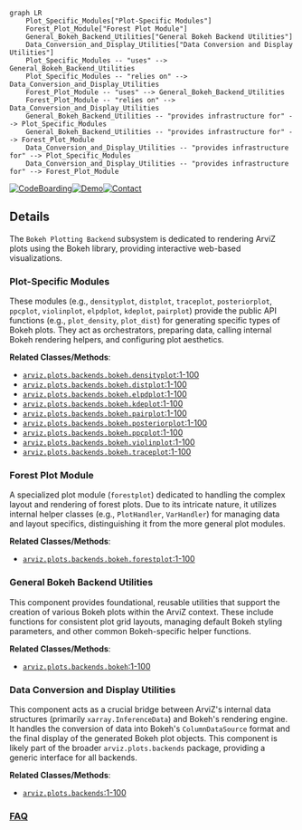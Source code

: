 ```mermaid
graph LR
    Plot_Specific_Modules["Plot-Specific Modules"]
    Forest_Plot_Module["Forest Plot Module"]
    General_Bokeh_Backend_Utilities["General Bokeh Backend Utilities"]
    Data_Conversion_and_Display_Utilities["Data Conversion and Display Utilities"]
    Plot_Specific_Modules -- "uses" --> General_Bokeh_Backend_Utilities
    Plot_Specific_Modules -- "relies on" --> Data_Conversion_and_Display_Utilities
    Forest_Plot_Module -- "uses" --> General_Bokeh_Backend_Utilities
    Forest_Plot_Module -- "relies on" --> Data_Conversion_and_Display_Utilities
    General_Bokeh_Backend_Utilities -- "provides infrastructure for" --> Plot_Specific_Modules
    General_Bokeh_Backend_Utilities -- "provides infrastructure for" --> Forest_Plot_Module
    Data_Conversion_and_Display_Utilities -- "provides infrastructure for" --> Plot_Specific_Modules
    Data_Conversion_and_Display_Utilities -- "provides infrastructure for" --> Forest_Plot_Module
```

[![CodeBoarding](https://img.shields.io/badge/Generated%20by-CodeBoarding-9cf?style=flat-square)](https://github.com/CodeBoarding/GeneratedOnBoardings)[![Demo](https://img.shields.io/badge/Try%20our-Demo-blue?style=flat-square)](https://www.codeboarding.org/demo)[![Contact](https://img.shields.io/badge/Contact%20us%20-%20contact@codeboarding.org-lightgrey?style=flat-square)](mailto:contact@codeboarding.org)

## Details

The `Bokeh Plotting Backend` subsystem is dedicated to rendering ArviZ plots using the Bokeh library, providing interactive web-based visualizations.

### Plot-Specific Modules
These modules (e.g., `densityplot`, `distplot`, `traceplot`, `posteriorplot`, `ppcplot`, `violinplot`, `elpdplot`, `kdeplot`, `pairplot`) provide the public API functions (e.g., `plot_density`, `plot_dist`) for generating specific types of Bokeh plots. They act as orchestrators, preparing data, calling internal Bokeh rendering helpers, and configuring plot aesthetics.


**Related Classes/Methods**:

- <a href="https://github.com/arviz-devs/arviz/blob/main/arviz/plots/backends/bokeh/densityplot.py#L1-L100" target="_blank" rel="noopener noreferrer">`arviz.plots.backends.bokeh.densityplot`:1-100</a>
- <a href="https://github.com/arviz-devs/arviz/blob/main/arviz/plots/backends/bokeh/distplot.py#L1-L100" target="_blank" rel="noopener noreferrer">`arviz.plots.backends.bokeh.distplot`:1-100</a>
- <a href="https://github.com/arviz-devs/arviz/blob/main/arviz/plots/backends/bokeh/elpdplot.py#L1-L100" target="_blank" rel="noopener noreferrer">`arviz.plots.backends.bokeh.elpdplot`:1-100</a>
- <a href="https://github.com/arviz-devs/arviz/blob/main/arviz/plots/backends/bokeh/kdeplot.py#L1-L100" target="_blank" rel="noopener noreferrer">`arviz.plots.backends.bokeh.kdeplot`:1-100</a>
- <a href="https://github.com/arviz-devs/arviz/blob/main/arviz/plots/backends/bokeh/pairplot.py#L1-L100" target="_blank" rel="noopener noreferrer">`arviz.plots.backends.bokeh.pairplot`:1-100</a>
- <a href="https://github.com/arviz-devs/arviz/blob/main/arviz/plots/backends/bokeh/posteriorplot.py#L1-L100" target="_blank" rel="noopener noreferrer">`arviz.plots.backends.bokeh.posteriorplot`:1-100</a>
- <a href="https://github.com/arviz-devs/arviz/blob/main/arviz/plots/backends/bokeh/ppcplot.py#L1-L100" target="_blank" rel="noopener noreferrer">`arviz.plots.backends.bokeh.ppcplot`:1-100</a>
- <a href="https://github.com/arviz-devs/arviz/blob/main/arviz/plots/backends/bokeh/violinplot.py#L1-L100" target="_blank" rel="noopener noreferrer">`arviz.plots.backends.bokeh.violinplot`:1-100</a>
- <a href="https://github.com/arviz-devs/arviz/blob/main/arviz/plots/backends/bokeh/traceplot.py#L1-L100" target="_blank" rel="noopener noreferrer">`arviz.plots.backends.bokeh.traceplot`:1-100</a>


### Forest Plot Module
A specialized plot module (`forestplot`) dedicated to handling the complex layout and rendering of forest plots. Due to its intricate nature, it utilizes internal helper classes (e.g., `PlotHandler`, `VarHandler`) for managing data and layout specifics, distinguishing it from the more general plot modules.


**Related Classes/Methods**:

- <a href="https://github.com/arviz-devs/arviz/blob/main/arviz/plots/backends/bokeh/forestplot.py#L1-L100" target="_blank" rel="noopener noreferrer">`arviz.plots.backends.bokeh.forestplot`:1-100</a>


### General Bokeh Backend Utilities
This component provides foundational, reusable utilities that support the creation of various Bokeh plots within the ArviZ context. These include functions for consistent plot grid layouts, managing default Bokeh styling parameters, and other common Bokeh-specific helper functions.


**Related Classes/Methods**:

- <a href="https://github.com/arviz-devs/arviz/blob/main/arviz/plots/backends/bokeh/__init__.py#L1-L100" target="_blank" rel="noopener noreferrer">`arviz.plots.backends.bokeh`:1-100</a>


### Data Conversion and Display Utilities
This component acts as a crucial bridge between ArviZ's internal data structures (primarily `xarray.InferenceData`) and Bokeh's rendering engine. It handles the conversion of data into Bokeh's `ColumnDataSource` format and the final display of the generated Bokeh plot objects. This component is likely part of the broader `arviz.plots.backends` package, providing a generic interface for all backends.


**Related Classes/Methods**:

- <a href="https://github.com/arviz-devs/arviz/blob/main/arviz/plots/backends/__init__.py#L1-L100" target="_blank" rel="noopener noreferrer">`arviz.plots.backends`:1-100</a>




### [FAQ](https://github.com/CodeBoarding/GeneratedOnBoardings/tree/main?tab=readme-ov-file#faq)
